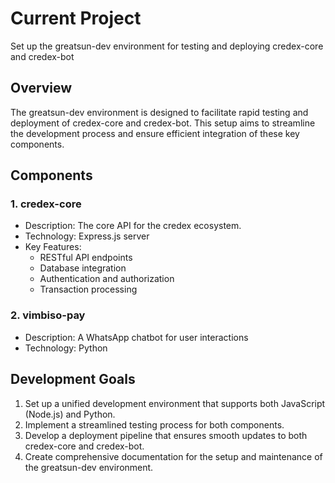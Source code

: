 # Current Project

Set up the greatsun-dev environment for testing and deploying credex-core and credex-bot

## Overview
The greatsun-dev environment is designed to facilitate rapid testing and deployment of credex-core and credex-bot. This setup aims to streamline the development process and ensure efficient integration of these key components.

## Components

### 1. credex-core
- Description: The core API for the credex ecosystem.
- Technology: Express.js server
- Key Features:
  - RESTful API endpoints
  - Database integration
  - Authentication and authorization
  - Transaction processing

### 2. vimbiso-pay
- Description: A WhatsApp chatbot for user interactions
- Technology: Python

## Development Goals
1. Set up a unified development environment that supports both JavaScript (Node.js) and Python.
2. Implement a streamlined testing process for both components.
3. Develop a deployment pipeline that ensures smooth updates to both credex-core and credex-bot.
4. Create comprehensive documentation for the setup and maintenance of the greatsun-dev environment.

